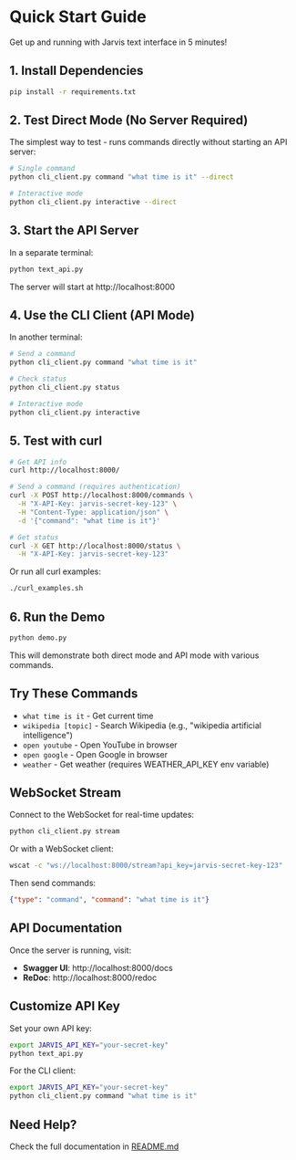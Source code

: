 # Quick Start Guide

Get up and running with Jarvis text interface in 5 minutes!

## 1. Install Dependencies

```bash
pip install -r requirements.txt
```

## 2. Test Direct Mode (No Server Required)

The simplest way to test - runs commands directly without starting an API server:

```bash
# Single command
python cli_client.py command "what time is it" --direct

# Interactive mode
python cli_client.py interactive --direct
```

## 3. Start the API Server

In a separate terminal:

```bash
python text_api.py
```

The server will start at http://localhost:8000

## 4. Use the CLI Client (API Mode)

In another terminal:

```bash
# Send a command
python cli_client.py command "what time is it"

# Check status
python cli_client.py status

# Interactive mode
python cli_client.py interactive
```

## 5. Test with curl

```bash
# Get API info
curl http://localhost:8000/

# Send a command (requires authentication)
curl -X POST http://localhost:8000/commands \
  -H "X-API-Key: jarvis-secret-key-123" \
  -H "Content-Type: application/json" \
  -d '{"command": "what time is it"}'

# Get status
curl -X GET http://localhost:8000/status \
  -H "X-API-Key: jarvis-secret-key-123"
```

Or run all curl examples:

```bash
./curl_examples.sh
```

## 6. Run the Demo

```bash
python demo.py
```

This will demonstrate both direct mode and API mode with various commands.

## Try These Commands

- `what time is it` - Get current time
- `wikipedia [topic]` - Search Wikipedia (e.g., "wikipedia artificial intelligence")
- `open youtube` - Open YouTube in browser
- `open google` - Open Google in browser
- `weather` - Get weather (requires WEATHER_API_KEY env variable)

## WebSocket Stream

Connect to the WebSocket for real-time updates:

```bash
python cli_client.py stream
```

Or with a WebSocket client:

```bash
wscat -c "ws://localhost:8000/stream?api_key=jarvis-secret-key-123"
```

Then send commands:
```json
{"type": "command", "command": "what time is it"}
```

## API Documentation

Once the server is running, visit:

- **Swagger UI**: http://localhost:8000/docs
- **ReDoc**: http://localhost:8000/redoc

## Customize API Key

Set your own API key:

```bash
export JARVIS_API_KEY="your-secret-key"
python text_api.py
```

For the CLI client:

```bash
export JARVIS_API_KEY="your-secret-key"
python cli_client.py command "what time is it"
```

## Need Help?

Check the full documentation in [README.md](README.md)
